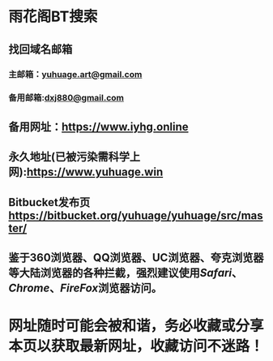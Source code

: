 # 雨花阁BT搜索

## 找回域名邮箱

### 主邮箱：yuhuage.art@gmail.com

### 备用邮箱:dxj880@gmail.com

## 备用网址：https://www.iyhg.online

## 永久地址(已被污染需科学上网):https://www.yuhuage.win

## Bitbucket发布页 https://bitbucket.org/yuhuage/yuhuage/src/master/

## 鉴于360浏览器、QQ浏览器、UC浏览器、夸克浏览器等大陆浏览器的各种拦截，强烈建议使用*Safari*、*Chrome*、*FireFox*浏览器访问。

# 网址随时可能会被和谐，务必收藏或分享本页以获取最新网址，收藏访问不迷路！

